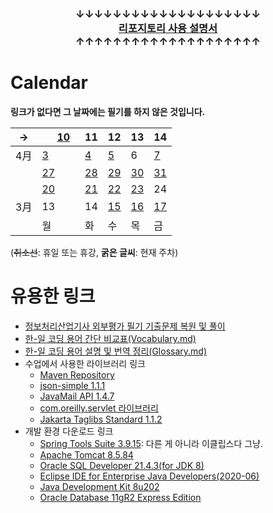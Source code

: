 #
### <p align="center">↓↓↓↓↓↓↓↓↓↓↓↓↓↓↓↓↓↓↓↓<br><a href="https://github.com/Kade-JSL/JSL56-Lectures/blob/main/999999_ETC/0_docs/Tutorial.md#%EB%8F%8C%EC%95%84%EC%98%A4%EC%85%A8%EB%82%98%EC%9A%94-%EC%9E%98-%ED%95%98%EC%85%A8%EC%8A%B5%EB%8B%88%EB%8B%A4"><b>리포지토리 사용 설명서</b></a><br>↑↑↑↑↑↑↑↑↑↑↑↑↑↑↑↑↑↑↑↑</p>

# Calendar

**링크가 없다면 그 날짜에는 필기를 하지 않은 것입니다.**

| → |　[10](/230130-_Spring/230410/)　| 11 | 12 | 13 | 14 |
|---|---|---|---|---|---|
| 4月 | [3](/230130-_Spring/230403/) | [4](/230130-_Spring/230404/) | [5](/230130-_Spring/230405/) | 6 | [7](/230130-_Spring/230407/) |
|| [27](/230130-_Spring/230327/) | [28](/230130-_Spring/230328/) | [29](/230130-_Spring/230329/) | [30](/230130-_Spring/230330/) | [31](/230130-_Spring/230331/) |
|| [20](/230130-_Spring/230320/) | [21](/230130-_Spring/230321/) | [22](/230130-_Spring/230322/) | [23](/230130-_Spring/230323/) | 24 |
| 3月 | 13 | 14 | [15](/230130-_Spring/230315/) | [16](/230130-_Spring/230316/) | [17](/230130-_Spring/230317/) |
|| 월 | 화 | 수 | 목 | 금 |

(~~취소선~~: 휴일 또는 휴강, **굵은 글씨**: 현재 주차)

# 유용한 링크

- [정보처리산업기사 외부평가 필기 기출문제 복원 및 풀이](/999999_ETC/0_docs/%ED%95%84%EA%B8%B0%EC%8B%9C%ED%97%98%20%EA%B8%B0%EC%B6%9C%EB%AC%B8%EC%A0%9C%20%EB%B3%B5%EC%9B%90%20%EB%B0%8F%20%ED%92%80%EC%9D%B4.md)
- [한-일 코딩 용어 간단 비교표(Vocabulary.md)](/999999_ETC/0_docs/Vocabulary.md)
- [한-일 코딩 용어 설명 및 번역 정리(Glossary.md)](/999999_ETC/0_docs/Glossary.md)
- 수업에서 사용한 라이브러리 링크
  - [Maven Repository](https://mvnrepository.com/)
  - [json-simple 1.1.1](https://repo1.maven.org/maven2/com/googlecode/json-simple/json-simple/1.1.1/json-simple-1.1.1.jar)
  - [JavaMail API 1.4.7](https://repo1.maven.org/maven2/com/sun/mail/javax.mail/1.4.7/javax.mail-1.4.7.jar)
  - [com.oreilly.servlet 라이브러리](http://www.servlets.com/cos/cos-22.05.zip)
  - [Jakarta Taglibs Standard 1.1.2](http://archive.apache.org/dist/jakarta/taglibs/standard/binaries/jakarta-taglibs-standard-1.1.2.zip)
- 개발 환경 다운로드 링크
  - [Spring Tools Suite 3.9.15](https://download.springsource.com/release/STS/3.9.15.RELEASE/dist/e4.16/spring-tool-suite-3.9.15.RELEASE-e4.16.0-win32-x86_64.zip): 다른 게 아니라 이클립스다 그냥.
  - [Apache Tomcat 8.5.84](https://dlcdn.apache.org/tomcat/tomcat-8/v8.5.84/bin/apache-tomcat-8.5.84-windows-x64.zip)
  - [Oracle SQL Developer 21.4.3(for JDK 8)](https://www.oracle.com/tools/downloads/sqldev-downloads-2143.html)
  - [Eclipse IDE for Enterprise Java Developers(2020-06)](https://www.eclipse.org/downloads/download.php?file=/technology/epp/downloads/release/2020-06/R/eclipse-jee-2020-06-R-win32-x86_64.zip)
  - [Java Development Kit 8u202](https://www.oracle.com/kr/java/technologies/javase/javase8-archive-downloads.html)
  - [Oracle Database 11gR2 Express Edition](https://www.oracle.com/database/technologies/xe-prior-release-downloads.html)